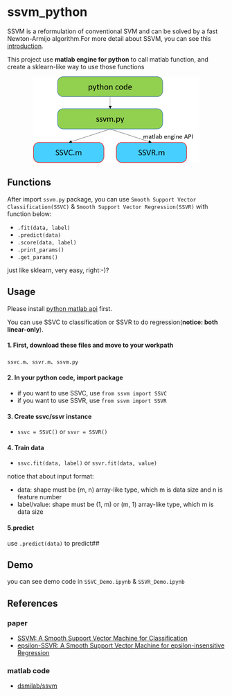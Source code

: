 # ssvm_python
SSVM is a reformulation of conventional SVM and can be solved by a fast Newton-Armijo algorithm.For more detail about SSVM, you can see this [introduction](https://hackmd.io/s/Sy4LFLqaQ).

This project use **matlab engine for python** to call matlab function, and create a sklearn-like way to use those functions

<p align="center"><img src="/image/ssvm_architecture.png" height="200"></p>

## Functions
After import ```ssvm.py``` package, you can use ```Smooth Support Vector Classification(SSVC)``` & ```Smooth Support Vector Regression(SSVR)``` with function below:
- ```.fit(data, label)```
- ```.predict(data)```
- ```.score(data, label)```
- ```.print_params()```
- ```.get_params()```

just like sklearn, very easy, right:-)?

## Usage
Please install [python matlab api](https://ww2.mathworks.cn/help/matlab/matlab_external/install-the-matlab-engine-for-python.html?ue) first.

You can use SSVC to classification or SSVR to do regression(**notice: both linear-only**).
#### 1. First, download these files and move to your workpath
`ssvc.m`、`ssvr.m`、`ssvm.py`
#### 2. In your python code, import package
- if you want to use SSVC, use ```from ssvm import SSVC```
- if you want to use SSVR, use  ```from ssvm import SSVR```
#### 3. Create ssvc/ssvr instance
- ```ssvc = SSVC()``` or ```ssvr = SSVR()```
#### 4. Train data
- ```ssvc.fit(data, label)``` or ```ssvr.fit(data, value)```

notice that about input format:
- data: shape must be (m, n) array-like type, which m is data size and n is feature number
- label/value: shape must be (1, m) or (m, 1) array-like type, which m is data size
#### 5.predict
use ```.predict(data)``` to predict##

## Demo
you can see demo code in `SSVC_Demo.ipynb` & `SSVR_Demo.ipynb`

## References
### paper 
- [SSVM: A Smooth Support Vector Machine for
Classification
](http://jupiter.math.nctu.edu.tw/~yuhjye/assets/file/publications/journal_papers/J18_SSVM%20A%20Smooth%20Support%20Vector%20Machine%20for%20Classification.pdf)
- [epsilon-SSVR: A Smooth Support Vector Machine for epsilon-insensitive Regression](https://pdfs.semanticscholar.org/6a1d/237dcbfbbeb66e0ce900f45119503f8ce8bb.pdf)

### matlab code
- [dsmilab/ssvm](https://github.com/dsmilab/ssvm/tree/master/src)

